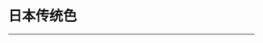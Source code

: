 <script setup>
  import ColorDisplay from '../../components/ColorDisplay.vue'
</script>

# 日本传统色

---

<ColorDisplay src="/data/jp-colors.json"/>
